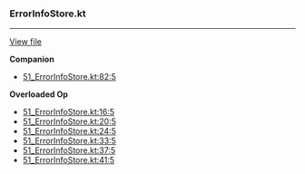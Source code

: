 ### ErrorInfoStore.kt
---
[View file](../files/51_ErrorInfoStore.kt)

**Companion**

 - [51_ErrorInfoStore.kt:82:5](../files/51_ErrorInfoStore.kt#L82)

**Overloaded Op**

 - [51_ErrorInfoStore.kt:16:5](../files/51_ErrorInfoStore.kt#L16)
 - [51_ErrorInfoStore.kt:20:5](../files/51_ErrorInfoStore.kt#L20)
 - [51_ErrorInfoStore.kt:24:5](../files/51_ErrorInfoStore.kt#L24)
 - [51_ErrorInfoStore.kt:33:5](../files/51_ErrorInfoStore.kt#L33)
 - [51_ErrorInfoStore.kt:37:5](../files/51_ErrorInfoStore.kt#L37)
 - [51_ErrorInfoStore.kt:41:5](../files/51_ErrorInfoStore.kt#L41)
